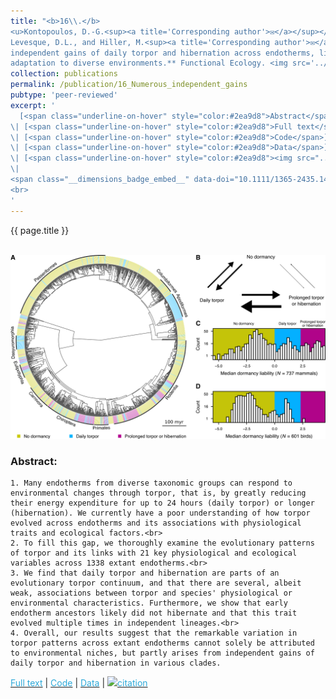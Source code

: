 ```yaml
---
title: "<b>16\\.</b> 
<u>Kontopoulos, D.-G.<sup><a title='Corresponding author'>✉</a></sup></u>, 
Levesque, D.L., and Hiller, M.<sup><a title='Corresponding author'>✉</a></sup> (2025). **Numerous 
independent gains of daily torpor and hibernation across endotherms, linked with 
adaptation to diverse environments.** Functional Ecology. <img src='../images/open_access.png'>"
collection: publications
permalink: /publication/16_Numerous_independent_gains
pubtype: 'peer-reviewed'
excerpt: '
  [<span class="underline-on-hover" style="color:#2ea9d8">Abstract</span>](../publication/16_Numerous_independent_gains)
\| [<span class="underline-on-hover" style="color:#2ea9d8">Full text</span>](https://doi.org/10.1111/1365-2435.14739)
\| [<span class="underline-on-hover" style="color:#2ea9d8">Code</span>](https://github.com/dgkontopoulos/Kontopoulos_et_al_torpor_evolution_2025)
\| [<span class="underline-on-hover" style="color:#2ea9d8">Data</span>](https://doi.org/10.6084/m9.figshare.24746283.v3)
\| [<span class="underline-on-hover" style="color:#2ea9d8"><img src="../images/bibtex.svg">citation</span>](../bibtex/16_Numerous_independent_gains.bib)
\|
<span class="__dimensions_badge_embed__" data-doi="10.1111/1365-2435.14739" data-hide-zero-citations="true" data-legend="never" data-style="large_rectangle" style="display: inline;"></span>
<br>
'
---
```


{{ page.title }}<br>
<br><center><img src="../images/publications/dormancy_evolution.png"></center>

### Abstract:

<p style='text-align: justify;'>

    1. Many endotherms from diverse taxonomic groups can respond to 
    environmental changes through torpor, that is, by greatly reducing 
    their energy expenditure for up to 24 hours (daily torpor) or longer 
    (hibernation). We currently have a poor understanding of how torpor 
    evolved across endotherms and its associations with physiological 
    traits and ecological factors.<br>
    2. To fill this gap, we thoroughly examine the evolutionary patterns 
    of torpor and its links with 21 key physiological and ecological 
    variables across 1338 extant endotherms.<br>
    3. We find that daily torpor and hibernation are parts of an 
    evolutionary torpor continuum, and that there are several, albeit 
    weak, associations between torpor and species' physiological or 
    environmental characteristics. Furthermore, we show that early 
    endotherm ancestors likely did not hibernate and that this trait 
    evolved multiple times in independent lineages.<br>
    4. Overall, our results suggest that the remarkable variation in 
    torpor patterns across extant endotherms cannot solely be attributed 
    to environmental niches, but partly arises from independent gains of 
    daily torpor and hibernation in various clades.
</p>

[<span class="underline-on-hover" style="color:#2ea9d8">Full text</span>](https://doi.org/10.1111/1365-2435.14739)
\| [<span class="underline-on-hover" style="color:#2ea9d8">Code</span>](https://github.com/dgkontopoulos/Kontopoulos_et_al_torpor_evolution_2025)
\| [<span class="underline-on-hover" style="color:#2ea9d8">Data</span>](https://doi.org/10.6084/m9.figshare.24746283.v3)
\| [<span class="underline-on-hover" style="color:#2ea9d8"><img src="../images/bibtex.svg">citation</span>](../bibtex/16_Numerous_independent_gains.bib)
